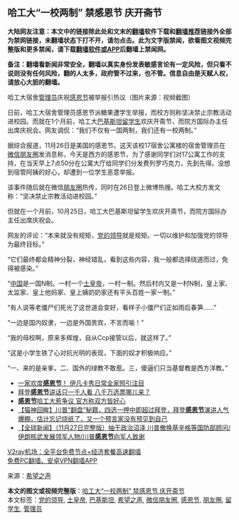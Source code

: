 <h2>哈工大“一校两制” 禁感恩节 庆开斋节</h2> <p class="notice"><b>大陆网友注意：本文中的链接除此处和文末的<a href="https://github.com/bannedbook/fanqiang" >翻墙</a>软件下载和<a href="https://github.com/killgcd/justmysocks/blob/master/README.md">翻墙推荐</a>链接外全部为禁网链接，未翻墙状态下打不开，请勿点击。此为文字版禁闻，欲看图文视频完整版和更多禁闻，请下载<a href="https://github.com/bannedbook/fanqiang">翻墙软件或APP</a>后翻墙上禁闻网。</p><p>备注：翻墙看新闻非常安全，翻墙以真实身份发表敏感言论有一定风险，但只看不说则没有任何风险，翻的人太多，政府管不过来，也不管。信息自由是天赋人权，请放心大胆的翻墙。</b></p>  <div class="entry"> <p id="conimg">哈工大宿舍<a href="https://www.bannedbook.org/bnews/tag/%E7%AE%A1%E7%90%86%E5%91%98/" class="st_tag internal_tag" rel="tag" title="标签 管理员 下的日志">管理员</a>庆祝<a href="https://www.bannedbook.org/bnews/tag/%e6%84%9f%e6%81%a9%e8%8a%82/" class="st_tag internal_tag" rel="tag" title="标签 感恩节 下的日志">感恩节</a>被举报引热议（图片来源：视频截图）</p> <p>日前，哈工大宿舍管理员感恩节派糖果遭学生举报，而校方则称坚决禁止宗教活动进校园。而就在1个月前，哈工大<a href="https://www.bannedbook.org/bnews/tag/%e5%b7%b4%e5%9f%ba%e6%96%af%e5%9d%a6/" class="st_tag internal_tag" rel="tag" title="标签 巴基斯坦 下的日志">巴基斯坦</a><a href="https://www.bannedbook.org/bnews/tag/%e7%95%99%e5%ad%a6%e7%94%9f/" class="st_tag internal_tag" rel="tag" title="标签 留学生 下的日志">留学生</a>欢庆开斋节，而院方国际办主任出席庆祝会。网友调侃：“我们不仅有一国两制，我们还有一校两制。”</p> <p>据综合报道，11月26日是美国的感恩节。这天该校17宿舍公寓楼的宿舍管理员在<a href="https://www.bannedbook.org/bnews/tag/%E5%BE%AE%E4%BF%A1%E6%9C%8B%E5%8F%8B%E5%9C%88/" class="st_tag internal_tag" rel="tag" title="标签 微信朋友圈 下的日志">微信朋友圈</a>发消息称，今天是西方的感恩节，为了感谢同学们对17公寓工作的支持，在当天早上7点50分在公寓大厅给同学们分发费列罗巧克力，先到先得。没想到宿管阿姨的好心，却遭到一位学生恶意举报。</p> <p>该事件随后就在微信<a href="https://www.bannedbook.org/bnews/tag/%e6%9c%8b%e5%8f%8b%e5%9c%88/" class="st_tag internal_tag" rel="tag" title="标签 朋友圈 下的日志">朋友圈</a>热传，同时在26日登上微博热搜。哈工大校方发文称：“坚决禁止宗教活动进校园。”</p>  <p>但就在一个月前，10月25日，哈工大巴基斯坦留学生欢庆开斋节，而院方国际办主任出席庆祝会。</p> <p>网友的评论：“本来就没有规矩，<a href="https://www.bannedbook.org/bnews/tag/%E5%85%9A%E7%9A%84%E9%A2%86%E5%AF%BC/" class="st_tag internal_tag" rel="tag" title="标签 党的领导 下的日志">党的领导</a>就是规矩。一切以维护和加强党的领导为最终目标。”</p> <p>“它们最终都会精神分裂，神经错乱，看到这些内容，我一般都选择绕道而过，免得被感染。”</p> <p>“<span class='wp_keywordlink_affiliate'><a href="https://www.bannedbook.org/" title="中国" target="_blank">中国</a></span>是一国N制。一村一个<a href="https://www.bannedbook.org/bnews/tag/%E5%9C%9F%E7%9A%87%E5%B8%9D/" class="st_tag internal_tag" rel="tag" title="标签 土皇帝 下的日志">土皇帝</a>，一村一制。然后村内又是一村N制，皇上家、太监家、皇上他妈家、皇上姨奶奶家还有平头百姓一家一制。”</p>  <p>“有人说等老僵尸们死光了这世道会变好，看样子小僵尸们正如雨后春笋……”</p> <p>“一边是国内奴隶，一边是外国贵宾，不言而喻！”</p> <p>“我的母校啊，原来多辉煌，自从Ccp接管以后，就这样了。”</p> <p>“这是小学生铁了心对抗光明的表现，下面的奴才积极响应。”</p>  <p>“一、来的是亲爹。二、国外的绿教不敢惹。三，傻逼们只当基督教是西方洋教。”</p> <ul class='op-related-articles' title='相关阅读'> <li><a href='https://www.bannedbook.org/bnews/cnnews/20201129/1438912.html' target='_blank'>一家欢度<b>感恩节</b>！ 伊凡卡秀日常全家照引注目</a></li> <li><a href='https://www.bannedbook.org/bnews/taiwannews/20201129/1438839.html' target='_blank'>拜登<b>感恩节</b>讲话只一千人看 八千万选票哪儿来？</a></li> <li><a href='https://www.bannedbook.org/bnews/baitai/20201128/1438591.html' target='_blank'><b>感恩节</b>哈工大惹争议 官方称双方皆好心</a></li> <li><a href='https://www.bannedbook.org/bnews/bannedvideo/20201128/1438580.html' target='_blank'>【猫神回眸】川普“翻盘”秘籍，四选一押中即超过拜登，拜登<b>感恩节</b>演讲人气爆棚，估计忘记烧纸了，又一个预言家没有预见到自己</a></li> <li><a href='https://www.bannedbook.org/bnews/bannedvideo/20201128/1438557.html' target='_blank'>【全球新闻】（11月27日完整版）抽干政治沼泽 川普撤换基辛格等国防部顾问/伊朗核武发展领军人物/川普<b>感恩节</b>向军人致谢</a></li> </ul> <p class="texttj"> <a href="https://www.bannedbook.org/forum23/topic22702.html" target="_blank">V2ray机场：全平台免费节点+经济套餐高速翻墙</a><br/> <a href="https://github.com/bannedbook/fanqiang/wiki/%E7%A6%81%E9%97%BB%E7%BD%91%E5%AE%89%E5%8D%93%E7%BF%BB%E5%A2%99%E6%96%B0%E9%97%BBAPP" target="_blank">免费PC翻墙、安卓VPN翻墙APP</a></p><p> 来源：<span class='wp_keywordlink_affiliate'><a href="https://www.soundofhope.org" title="希望之声" target="_blank">希望之声</a></span> </p><a name='sharetosocial'></a>       <div><b>本文的图文或视频完整版</b>：<a href='https://www.bannedbook.org/bnews/cbnews/20201129/1439046.html'>哈工大“一校两制” 禁感恩节 庆开斋节</a></div>  </div><!--END ENTRY--> <div class="postfooter"> <div>本文标签：<a href="https://www.bannedbook.org/bnews/tag/%E5%85%9A%E7%9A%84%E9%A2%86%E5%AF%BC/" rel="tag">党的领导</a>, <a href="https://www.bannedbook.org/bnews/tag/%E5%9C%9F%E7%9A%87%E5%B8%9D/" rel="tag">土皇帝</a>, <a href="https://www.bannedbook.org/bnews/tag/%e5%b7%b4%e5%9f%ba%e6%96%af%e5%9d%a6/" rel="tag">巴基斯坦</a>, <a href="https://www.bannedbook.org/bnews/tag/%e5%b8%8c%e6%9c%9b%e4%b9%8b%e5%a3%b0/" rel="tag">希望之声</a>, <a href="https://www.bannedbook.org/bnews/tag/%E5%BE%AE%E4%BF%A1%E6%9C%8B%E5%8F%8B%E5%9C%88/" rel="tag">微信朋友圈</a>, <a href="https://www.bannedbook.org/bnews/tag/%e6%84%9f%e6%81%a9%e8%8a%82/" rel="tag">感恩节</a>, <a href="https://www.bannedbook.org/bnews/tag/%e6%9c%8b%e5%8f%8b%e5%9c%88/" rel="tag">朋友圈</a>, <a href="https://www.bannedbook.org/bnews/tag/%e7%95%99%e5%ad%a6%e7%94%9f/" rel="tag">留学生</a>, <a href="https://www.bannedbook.org/bnews/tag/%E7%AE%A1%E7%90%86%E5%91%98/" rel="tag">管理员</a></div>  </div><!--END POSTFOOTER--> 